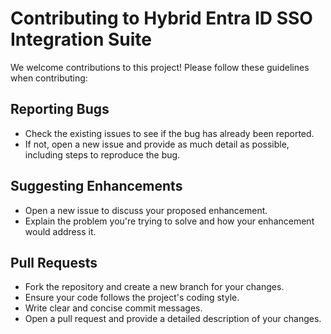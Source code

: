 # Contributing to Hybrid Entra ID SSO Integration Suite

We welcome contributions to this project! Please follow these guidelines when contributing:

## Reporting Bugs

- Check the existing issues to see if the bug has already been reported.
- If not, open a new issue and provide as much detail as possible, including steps to reproduce the bug.

## Suggesting Enhancements

- Open a new issue to discuss your proposed enhancement.
- Explain the problem you're trying to solve and how your enhancement would address it.

## Pull Requests

- Fork the repository and create a new branch for your changes.
- Ensure your code follows the project's coding style.
- Write clear and concise commit messages.
- Open a pull request and provide a detailed description of your changes.
